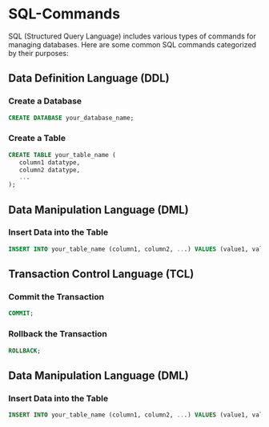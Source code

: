 # SQL-Commands

SQL (Structured Query Language) includes various types of commands for managing databases. Here are some common SQL commands categorized by their purposes:

## Data Definition Language (DDL)

### Create a Database
```sql
CREATE DATABASE your_database_name;
```
### Create a Table
```sql
CREATE TABLE your_table_name (
   column1 datatype,
   column2 datatype,
   ...
);
```
## Data Manipulation Language (DML)

### Insert Data into the Table
```sql
INSERT INTO your_table_name (column1, column2, ...) VALUES (value1, value2, ...);
```
## Transaction Control Language (TCL)

### Commit the Transaction
```sql
COMMIT;
```
### Rollback the Transaction
```sql
ROLLBACK;
```

## Data Manipulation Language (DML)

### Insert Data into the Table
```sql
INSERT INTO your_table_name (column1, column2, ...) VALUES (value1, value2, ...);
```

